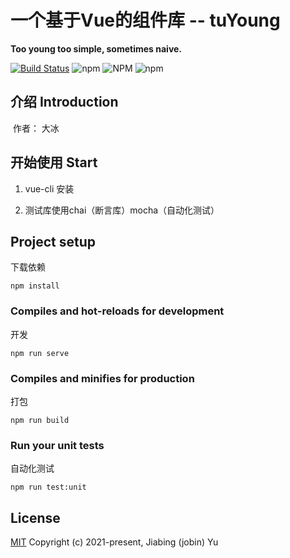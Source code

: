 
# 一个基于Vue的组件库 -- tuYoung 

**Too young too simple, sometimes naive.**

[![Build Status](https://www.travis-ci.com/jobinben/tuYoung-ui.svg?branch=main)](https://www.travis-ci.com/jobinben/tuYoung-ui) ![npm](https://img.shields.io/npm/v/tuyoung?color=1&logo=tuyoung) ![NPM](https://img.shields.io/npm/l/tuyoung) ![npm](https://img.shields.io/npm/dy/tuyoung)



## 介绍 Introduction
​	作者： 大冰



## 开始使用 Start
1. vue-cli 安装

2. 测试库使用chai（断言库）mocha（自动化测试）

## Project setup
下载依赖
```
npm install
```

### Compiles and hot-reloads for development
开发
```
npm run serve
```

### Compiles and minifies for production
打包
```
npm run build
```

### Run your unit tests
自动化测试
```
npm run test:unit
```

## License
[MIT](https://opensource.org/licenses/MIT)
Copyright (c) 2021-present, Jiabing (jobin) Yu


